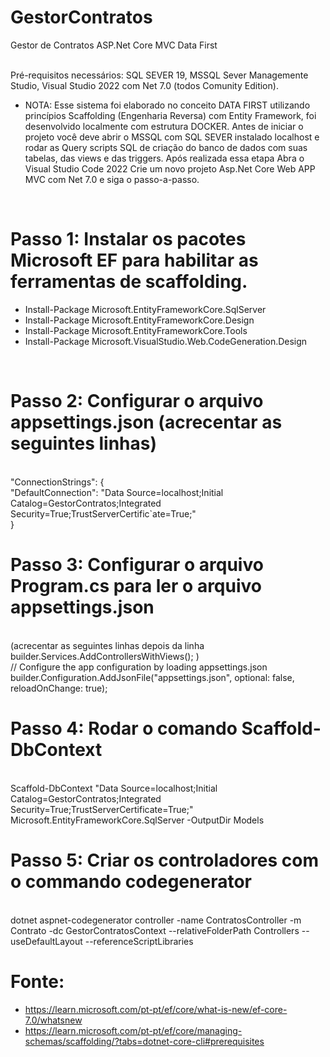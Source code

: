 # GestorContratos
 Gestor de Contratos ASP.Net Core MVC Data First

<br> Pré-requisitos necessários: SQL SEVER 19, MSSQL Sever Managemente Studio, Visual Studio 2022 com Net 7.0  (todos Comunity Edition).

- NOTA: Esse sistema foi elaborado no conceito DATA FIRST utilizando princípios Scaffolding (Engenharia Reversa) com Entity Framework, foi desenvolvido localmente com estrutura DOCKER. Antes de iniciar o projeto você deve abrir o MSSQL com SQL SEVER instalado localhost e rodar as Query scripts SQL de criação do banco de dados com suas tabelas, das views e das triggers. Após realizada essa etapa Abra o Visual Studio Code 2022 Crie um novo projeto Asp.Net Core Web APP MVC com Net 7.0 e siga o passo-a-passo.
<br>

# Passo 1: Instalar os pacotes Microsoft EF para habilitar as ferramentas de scaffolding.
- Install-Package Microsoft.EntityFrameworkCore.SqlServer
- Install-Package Microsoft.EntityFrameworkCore.Design
- Install-Package Microsoft.EntityFrameworkCore.Tools
- Install-Package Microsoft.VisualStudio.Web.CodeGeneration.Design
<br>

# Passo 2: Configurar o arquivo appsettings.json (acrecentar as seguintes linhas)

<br> "ConnectionStrings": {
<br>          "DefaultConnection": "Data Source=localhost;Initial Catalog=GestorContratos;Integrated Security=True;TrustServerCertific`ate=True;"
<br> }

# Passo 3: Configurar o arquivo Program.cs para ler o arquivo appsettings.json 
<br>(acrecentar as seguintes linhas depois da linha
<br>builder.Services.AddControllersWithViews(); )
<br> // Configure the app configuration by loading appsettings.json
<br>builder.Configuration.AddJsonFile("appsettings.json", optional: false, reloadOnChange: true);

# Passo 4: Rodar o comando Scaffold-DbContext
<br>Scaffold-DbContext "Data Source=localhost;Initial Catalog=GestorContratos;Integrated Security=True;TrustServerCertificate=True;" Microsoft.EntityFrameworkCore.SqlServer -OutputDir Models

# Passo 5: Criar os controladores com o commando codegenerator 

<br>dotnet aspnet-codegenerator controller -name ContratosController -m Contrato -dc GestorContratosContext --relativeFolderPath Controllers --useDefaultLayout --referenceScriptLibraries

# Fonte:
- https://learn.microsoft.com/pt-pt/ef/core/what-is-new/ef-core-7.0/whatsnew	
- https://learn.microsoft.com/pt-pt/ef/core/managing-schemas/scaffolding/?tabs=dotnet-core-cli#prerequisites
